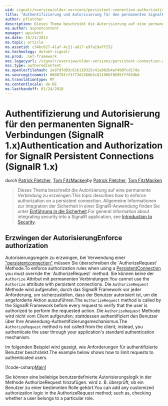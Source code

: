 ```yaml
---
uid: signalr/overview/older-versions/persistent-connection-authorization
title: "Authentifizierung und Autorisierung für den permanenten SignalR-Verbindungen (SignalR 1.x) | Microsoft Docs"
author: pfletcher
description: Dieses Thema beschreibt die Autorisierung auf eine permanente Verbindung zu erzwingen. Allgemeine Informationen zur Integration der Sicherheit in einer SignalR-Anwendung...
ms.author: aspnetcontent
manager: wpickett
ms.date: 10/21/2013
ms.topic: article
ms.assetid: c34bc627-41af-4c21-a817-e97a19a7f252
ms.technology: dotnet-signalr
ms.prod: .net-framework
msc.legacyurl: /signalr/overview/older-versions/persistent-connection-authorization
msc.type: authoredcontent
ms.openlocfilehash: 2e97dfd03c61b110325c41a992b4af490fcd17de
ms.sourcegitcommit: 060879fcf3f73d2366b5c811986f8695fff65db8
ms.translationtype: MT
ms.contentlocale: de-DE
ms.lasthandoff: 01/24/2018
---
```

<a name="authentication-and-authorization-for-signalr-persistent-connections-signalr-1x"></a><span data-ttu-id="6194d-104">Authentifizierung und Autorisierung für den permanenten SignalR-Verbindungen (SignalR 1.x)</span><span class="sxs-lookup"><span data-stu-id="6194d-104">Authentication and Authorization for SignalR Persistent Connections (SignalR 1.x)</span></span>
====================
<span data-ttu-id="6194d-105">durch [Patrick Fletcher](https://github.com/pfletcher), [Tom FitzMacken](https://github.com/tfitzmac)</span><span class="sxs-lookup"><span data-stu-id="6194d-105">by [Patrick Fletcher](https://github.com/pfletcher), [Tom FitzMacken](https://github.com/tfitzmac)</span></span>

> <span data-ttu-id="6194d-106">Dieses Thema beschreibt die Autorisierung auf eine permanente Verbindung zu erzwingen.</span><span class="sxs-lookup"><span data-stu-id="6194d-106">This topic describes how to enforce authorization on a persistent connection.</span></span> <span data-ttu-id="6194d-107">Allgemeine Informationen zur Integration der Sicherheit in einer SignalR-Anwendung finden Sie unter [Einführung in die Sicherheit](index.md).</span><span class="sxs-lookup"><span data-stu-id="6194d-107">For general information about integrating security into a SignalR application, see [Introduction to Security](index.md).</span></span>


## <a name="enforce-authorization"></a><span data-ttu-id="6194d-108">Erzwingen der Autorisierung</span><span class="sxs-lookup"><span data-stu-id="6194d-108">Enforce authorization</span></span>

<span data-ttu-id="6194d-109">Autorisierungsregeln zu erzwingen, bei Verwendung einer ["persistentconnection"](https://msdn.microsoft.com/library/microsoft.aspnet.signalr.persistentconnection(v=vs.111).aspx) müssen Sie überschreiben die `AuthorizeRequest` Methode.</span><span class="sxs-lookup"><span data-stu-id="6194d-109">To enforce authorization rules when using a [PersistentConnection](https://msdn.microsoft.com/library/microsoft.aspnet.signalr.persistentconnection(v=vs.111).aspx) you must override the `AuthorizeRequest` method.</span></span> <span data-ttu-id="6194d-110">Sie können keine der `Authorize` Attribut mit permanenten Verbindungen.</span><span class="sxs-lookup"><span data-stu-id="6194d-110">You cannot use the `Authorize` attribute with persistent connections.</span></span> <span data-ttu-id="6194d-111">Die `AuthorizeRequest` Methode wird aufgerufen, durch das SignalR Framework vor jeder Anforderung, um sicherzustellen, dass der Benutzer autorisiert ist, um die angeforderte Aktion auszuführen.</span><span class="sxs-lookup"><span data-stu-id="6194d-111">The `AuthorizeRequest` method is called by the SignalR Framework before every request to verify that the user is authorized to perform the requested action.</span></span> <span data-ttu-id="6194d-112">Die `AuthorizeRequest` Methode wird nicht vom Client aufgerufen; stattdessen authentifiziert den Benutzer über Ihre Anwendung-Authentifizierungsmechanismus.</span><span class="sxs-lookup"><span data-stu-id="6194d-112">The `AuthorizeRequest` method is not called from the client; instead, you authenticate the user through your application's standard authentication mechanism.</span></span>

<span data-ttu-id="6194d-113">Im folgenden Beispiel wird gezeigt, wie Anforderungen für authentifizierte Benutzer beschränkt.</span><span class="sxs-lookup"><span data-stu-id="6194d-113">The example below shows how to limit requests to authenticated users.</span></span>

[!code-csharp[Main](persistent-connection-authorization/samples/sample1.cs)]

<span data-ttu-id="6194d-114">Sie können eine beliebige benutzerdefinierte Autorisierungslogik in der Methode AuthorizeRequest hinzufügen. wird z. B. überprüft, ob ein Benutzer zu einer bestimmten Rolle gehört.</span><span class="sxs-lookup"><span data-stu-id="6194d-114">You can add any customized authorization logic in the AuthorizeRequest method; such as, checking whether a user belongs to a particular role.</span></span>

